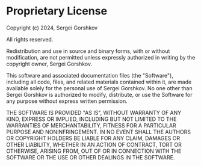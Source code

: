 # Proprietary License

Copyright (c) 2024, Sergei Gorshkov

All rights reserved.

Redistribution and use in source and binary forms, with or without modification, are not permitted unless expressly authorized in writing by the copyright owner, Sergei Gorshkov.

This software and associated documentation files (the "Software"), including all code, files, and related materials contained within it, are made available solely for the personal use of Sergei Gorshkov. No one other than Sergei Gorshkov is authorized to modify, distribute, or use the Software for any purpose without express written permission.

THE SOFTWARE IS PROVIDED "AS IS", WITHOUT WARRANTY OF ANY KIND, EXPRESS OR IMPLIED, INCLUDING BUT NOT LIMITED TO THE WARRANTIES OF MERCHANTABILITY, FITNESS FOR A PARTICULAR PURPOSE AND NONINFRINGEMENT. IN NO EVENT SHALL THE AUTHORS OR COPYRIGHT HOLDERS BE LIABLE FOR ANY CLAIM, DAMAGES OR OTHER LIABILITY, WHETHER IN AN ACTION OF CONTRACT, TORT OR OTHERWISE, ARISING FROM, OUT OF OR IN CONNECTION WITH THE SOFTWARE OR THE USE OR OTHER DEALINGS IN THE SOFTWARE.
